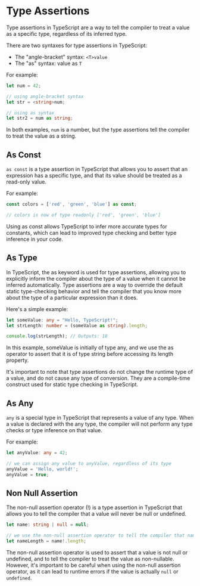 # Type Assertions

Type assertions in TypeScript are a way to tell the compiler to treat a value as a specific type, regardless of its inferred type.

There are two syntaxes for type assertions in TypeScript:

- The "angle-bracket" syntax: `<T>value`
- The "as" syntax: value as `T`

For example:

```typescript
let num = 42;

// using angle-bracket syntax
let str = <string>num;

// using as syntax
let str2 = num as string;
```

In both examples, `num` is a number, but the type assertions tell the compiler to treat the value as a string.

## As Const

`as const` is a type assertion in TypeScript that allows you to assert that an expression has a specific type, and that its value should be treated as a read-only value.

For example:

```typescript
const colors = ['red', 'green', 'blue'] as const;

// colors is now of type readonly ['red', 'green', 'blue']
```

Using as const allows TypeScript to infer more accurate types for constants, which can lead to improved type checking and better type inference in your code.

## As Type

In TypeScript, the as keyword is used for type assertions, allowing you to explicitly inform the compiler about the type of a value when it cannot be inferred automatically. Type assertions are a way to override the default static type-checking behavior and tell the compiler that you know more about the type of a particular expression than it does.

Here's a simple example:

```typescript
let someValue: any = "Hello, TypeScript!";
let strLength: number = (someValue as string).length;

console.log(strLength); // Outputs: 18
```

In this example, someValue is initially of type any, and we use the as operator to assert that it is of type string before accessing its length property.

It's important to note that type assertions do not change the runtime type of a value, and do not cause any type of conversion. They are a compile-time construct used for static type checking in TypeScript.

## As Any

`any` is a special type in TypeScript that represents a value of any type. When a value is declared with the any type, the compiler will not perform any type checks or type inference on that value.

For example:

```typescript
let anyValue: any = 42;

// we can assign any value to anyValue, regardless of its type
anyValue = 'Hello, world!';
anyValue = true;
```

## Non Null Assertion

The non-null assertion operator (!) is a type assertion in TypeScript that allows you to tell the compiler that a value will never be null or undefined.

```typescript
let name: string | null = null;

// we use the non-null assertion operator to tell the compiler that name will never be null
let nameLength = name!.length;
```

The non-null assertion operator is used to assert that a value is not null or undefined, and to tell the compiler to treat the value as non-nullable. However, it's important to be careful when using the non-null assertion operator, as it can lead to runtime errors if the value is actually `null` or `undefined`.
